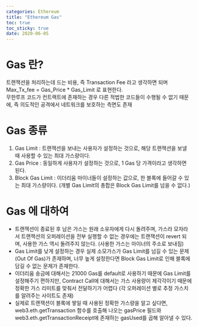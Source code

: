 ```yaml
---
categories: Ethereum
title: "Ethereum Gas"
toc: true
toc_sticky: true
date: 2020-06-05
---
```


# Gas 란?
 트랜잭션을 처리하는데 드는 비용, 즉 Transaction Fee 라고 생각하면 되며 Max_Tx_fee = Gas_Price * Gas_Limit 로 표현한다.   
 무한루프 코드가 컨트랙트에 존재하는 경우 다른 적법한 코드들이 수행될 수 없기 때문에, 즉 의도적인 공격에서 네트워크를 보호하는 측면도 존재
 
# Gas 종류
1. Gas Limit : 트랜잭션을 보내는 사용자가 설정하는 것으로, 해당 트랜잭션을 보낼 때 사용할 수 있는 최대 가스량이다.
2. Gas Price : 동일하게 사용자가 설정하는 것으로, 1 Gas 당 가격이라고 생각하면 된다.
3. Block Gas Limit : 이더리움 마이너들이 설정하는 값으로, 한 블록에 들어갈 수 있는 최대 가스량이다. (개별 Gas Limit의 총합은 Block Gas Limit를 넘을 수 없다.)

# Gas 에 대하여
 - 트랜잭션이 종료된 후 남은 가스는 원래 소유자에게 다시 돌려주며, 가스라 모자라서 트랜잭션의 오퍼레이션을 전부 실행할 수 없는 경우에는 트랜잭션이 revert 되며,
 사용한 가스 역시 돌려주지 않는다. (사용한 가스는 마이너의 주소로 보내짐) 
 - Gas Limit를 낮게 설정하는 경우 실제 소모가스가 Gas Limit를 넘길 수 있는 문제 (Out Of Gas)가 존재하며, 너무 높게 설정한다면 Block Gas Limit로 인해
 블록에 담길 수 없는 문제가 존재한다.   
 - 이더리움 송금에 대해서는 21000 Gas를 default로 사용하기 때문에 Gas Limit를 설정해주기 편하지만, Contract Call에 대해서는 가스 사용량이 제각각이기 때문에
 정확한 가스 리미트를 맞춰서 전달하기가 어렵다 (각 오퍼레이션 별로 추정 가스치를 알려주는 사이트도 존재)
 - 실제로 트랜잭션이 블록에 쌓일 때 사용된 정확한 가스량을 알고 싶다면, web3.eth.getTransaction 함수를 호출해 나오는 gasPrice 필드와 web3.eth.getTransactionReceipt에
 존재하는 gasUsed를 곱해 알아낼 수 있다.

  
